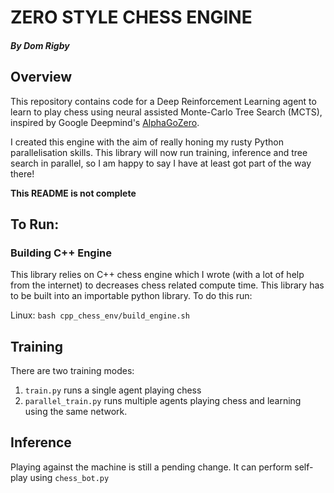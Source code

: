 # ZERO STYLE CHESS ENGINE
#####  By Dom Rigby

## Overview
This repository contains code for a Deep Reinforcement Learning agent to learn to play chess using neural assisted 
Monte-Carlo Tree Search (MCTS), inspired by Google Deepmind's [AlphaGoZero](https://www.google.com/search?q=alpha+go+zero+paper&client=ubuntu-sn&hs=JWS&sca_esv=c9803a166ab8e7a0&channel=fs&sxsrf=ADLYWIJkjbSEES--hpoPf2U7wdxifl9_gg%3A1736708404696&ei=NBGEZ8eWKoe7hbIPx7_v4Ak&ved=0ahUKEwjHgKn87vCKAxWHXUEAHcffG5wQ4dUDCBA&uact=5&oq=alpha+go+zero+paper&gs_lp=Egxnd3Mtd2l6LXNlcnAiE2FscGhhIGdvIHplcm8gcGFwZXIyBxAjGLECGCcyCxAAGIAEGJECGIoFMgsQABiABBiGAxiKBTILEAAYgAQYhgMYigUyBRAAGO8FMggQABiABBiiBEjUCVDfBljSCHABeACQAQCYAaMBoAHUA6oBAzEuM7gBA8gBAPgBAZgCAqAChwHCAgoQABiwAxjWBBhHmAMAiAYBkAYIkgcDMS4xoAfTFg&sclient=gws-wiz-serp).

I created this engine with the aim of really honing my rusty Python parallelisation skills. This library will now run
training, inference and tree search in parallel, so I am happy to say I have at least got part of the way there!

**This README is not complete**

## To Run:
### Building C++ Engine
This library relies on C++ chess engine which I wrote (with a lot of help from the internet) to decreases chess related 
compute time. This library has to be built into an importable python library. To do this run:

Linux:
```bash cpp_chess_env/build_engine.sh```

## Training
There are two training modes:

1. ```train.py``` runs a single agent playing chess
2. ```parallel_train.py``` runs multiple agents playing chess and learning using the same network.

## Inference
Playing against the machine is still a pending change. It can perform self-play using ```chess_bot.py```

